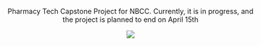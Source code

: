 <p align="center">
  Pharmacy Tech Capstone Project for NBCC. 
  Currently, it is in progress, and the project is planned to end on April 15th
</p>
<p align="center">
  <img src="https://github.com/user-attachments/assets/0e570a44-ae87-459d-89f8-e433ab763036">
</p>
